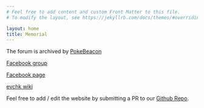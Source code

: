 ```yaml
---
# Feel free to add content and custom Front Matter to this file.
# To modify the layout, see https://jekyllrb.com/docs/themes/#overriding-theme-defaults

layout: home
title: Memorial
---
```


The forum is archived by [PokeBeacon](https://proxy.archiver.hkpnve.pokebeacon.com/forum.php)

[Facebook group](https://www.facebook.com/groups/5798439995)

[Facebook page](https://www.facebook.com/hkpnve/)

[evchk wiki](https://evchk.fandom.com/zh/wiki/%E9%A6%99%E6%B8%AF%E5%AF%B5%E7%89%A9%E5%B0%8F%E7%B2%BE%E9%9D%88%E6%9D%91%E8%90%BD)

Feel free to add / edit the website by submitting a PR to our [Github Repo](https://github.com/hkpnve/hkpnve.net).
